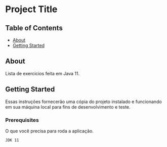 # Project Title

## Table of Contents

- [About](#about)
- [Getting Started](#getting_started)


## About <a name = "about"></a>

Lista de exercicios feita em Java 11.

## Getting Started <a name = "getting_started"></a>

Essas instruções fornecerão uma cópia do projeto instalado e funcionando em sua máquina local para fins de desenvolvimento e teste.

### Prerequisites

O que você precisa para roda a aplicação.

```
JDK 11
```




